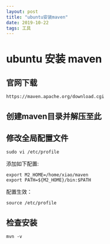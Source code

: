```yaml
---
layout: post
title: "ubuntu安装maven"
date: 2019-10-22
tags: 工具
---
```


# ubuntu 安装 maven

## 官网下载
```
https://maven.apache.org/download.cgi
```

## 创建maven目录并解压至此

## 修改全局配置文件
```
sudo vi /etc/profile 
```

添加如下配置:
```
export M2_HOME=/home/xiao/maven
export PATH=${M2_HOME}/bin:$PATH
```

配置生效：
```
source /etc/profile
```

## 检查安装
```
mvn -v
```